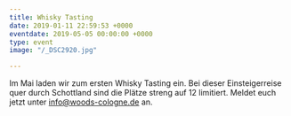 ```yaml
---
title: Whisky Tasting
date: 2019-01-11 22:59:53 +0000
eventdate: 2019-05-05 00:00:00 +0000
type: event
image: "/_DSC2920.jpg"

---
```

Im Mai laden wir zum ersten Whisky Tasting ein. Bei dieser Einsteigerreise quer durch Schottland sind die Plätze streng auf 12 limitiert. Meldet euch jetzt unter [info@woods-cologne.de](mailto:info@woods-cologne.de) an.